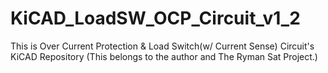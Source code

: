 # KiCAD_LoadSW_OCP_Circuit_v1_2
This is Over Current Protection & Load Switch(w/ Current Sense) Circuit's KiCAD Repository (This belongs to the author and The Ryman Sat Project.)
